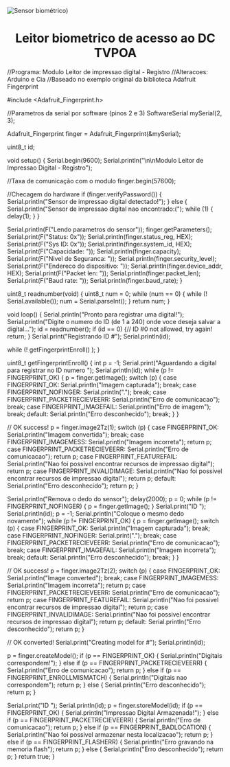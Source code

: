 ![Sensor biométrico](https://imgur.com/twGKVsw))

<h1 align="center"> Leitor biometrico de acesso ao DC TVPOA </h1>

//Programa: Modulo Leitor de impressao digital - Registro
//Alteracoes: Arduino e Cia
//Baseado no exemplo original da biblioteca Adafruit Fingerprint

#include <Adafruit_Fingerprint.h>

//Parametros da serial por software (pinos 2 e 3)
SoftwareSerial mySerial(2, 3);

Adafruit_Fingerprint finger = Adafruit_Fingerprint(&mySerial);

uint8_t id;

void setup()
{
  Serial.begin(9600);
  Serial.println("\n\nModulo Leitor de Impressao Digital - Registro");

  //Taxa de comunicação com o modulo
  finger.begin(57600);

  //Checagem do hardware
  if (finger.verifyPassword()) {
    Serial.println("Sensor de impressao digital detectado!");
  } else {
    Serial.println("Sensor de impressao digital nao encontrado:(");
    while (1) {
      delay(1);
    }
  }

  Serial.println(F("Lendo parametros do sensor"));
  finger.getParameters();
  Serial.print(F("Status: 0x")); Serial.println(finger.status_reg, HEX);
  Serial.print(F("Sys ID: 0x")); Serial.println(finger.system_id, HEX);
  Serial.print(F("Capacidade: ")); Serial.println(finger.capacity);
  Serial.print(F("Nivel de Seguranca: ")); Serial.println(finger.security_level);
  Serial.print(F("Endereco do dispositivo: ")); Serial.println(finger.device_addr, HEX);
  Serial.print(F("Packet len: ")); Serial.println(finger.packet_len);
  Serial.print(F("Baud rate: ")); Serial.println(finger.baud_rate);
}

uint8_t readnumber(void)
{
  uint8_t num = 0;
  while (num == 0) {
    while (! Serial.available());
    num = Serial.parseInt();
  }
  return num;
}

void loop()
{
  Serial.println("Pronto para registrar uma digital!");
  Serial.println("Digite o numero do ID (de 1 a 240) onde voce deseja salvar a digital...");
  id = readnumber();
  if (id == 0) {// ID #0 not allowed, try again!
    return;
  }
  Serial.print("Registrando ID #");
  Serial.println(id);

  while (!  getFingerprintEnroll() );
}

uint8_t getFingerprintEnroll()
{
  int p = -1;
  Serial.print("Aguardando a digital para registrar no ID numero "); Serial.println(id);
  while (p != FINGERPRINT_OK) {
    p = finger.getImage();
    switch (p) {
      case FINGERPRINT_OK:
        Serial.println("Imagem capturada");
        break;
      case FINGERPRINT_NOFINGER:
        Serial.println(".");
        break;
      case FINGERPRINT_PACKETRECIEVEERR:
        Serial.println("Erro de comunicacao");
        break;
      case FINGERPRINT_IMAGEFAIL:
        Serial.println("Erro de imagem");
        break;
      default:
        Serial.println("Erro desconhecido");
        break;
    }
  }

  // OK success!
  p = finger.image2Tz(1);
  switch (p)
  {
    case FINGERPRINT_OK:
      Serial.println("Imagem convertida");
      break;
    case FINGERPRINT_IMAGEMESS:
      Serial.println("Imagem incorreta");
      return p;
    case FINGERPRINT_PACKETRECIEVEERR:
      Serial.println("Erro de comunicacao");
      return p;
    case FINGERPRINT_FEATUREFAIL:
      Serial.println("Nao foi possivel encontrar recursos de impressao digital");
      return p;
    case FINGERPRINT_INVALIDIMAGE:
      Serial.println("Nao foi possivel encontrar recursos de impressao digital");
      return p;
    default:
      Serial.println("Erro desconhecido");
      return p;
  }

  Serial.println("Remova o dedo do sensor");
  delay(2000);
  p = 0;
  while (p != FINGERPRINT_NOFINGER) {
    p = finger.getImage();
  }
  Serial.print("ID "); Serial.println(id);
  p = -1;
  Serial.println("Coloque o mesmo dedo novamente");
  while (p != FINGERPRINT_OK) {
    p = finger.getImage();
    switch (p) {
      case FINGERPRINT_OK:
        Serial.println("Imagem capturada");
        break;
      case FINGERPRINT_NOFINGER:
        Serial.print(".");
        break;
      case FINGERPRINT_PACKETRECIEVEERR:
        Serial.println("Erro de comunicacao");
        break;
      case FINGERPRINT_IMAGEFAIL:
        Serial.println("Imagem incorreta");
        break;
      default:
        Serial.println("Erro desconhecido");
        break;
    }
  }

  // OK success!
  p = finger.image2Tz(2);
  switch (p) {
    case FINGERPRINT_OK:
      Serial.println("Image converted");
      break;
    case FINGERPRINT_IMAGEMESS:
      Serial.println("Imagem incorreta");
      return p;
    case FINGERPRINT_PACKETRECIEVEERR:
      Serial.println("Erro de comunicacao");
      return p;
    case FINGERPRINT_FEATUREFAIL:
      Serial.println("Nao foi possivel encontrar recursos de impressao digital");
      return p;
    case FINGERPRINT_INVALIDIMAGE:
      Serial.println("Nao foi possivel encontrar recursos de impressao digital");
      return p;
    default:
      Serial.println("Erro desconhecido");
      return p;
  }

  // OK converted!
  Serial.print("Creating model for #");  Serial.println(id);

  p = finger.createModel();
  if (p == FINGERPRINT_OK) {
    Serial.println("Digitais correspondem!");
  } else if (p == FINGERPRINT_PACKETRECIEVEERR) {
    Serial.println("Erro de comunicacao");
    return p;
  } else if (p == FINGERPRINT_ENROLLMISMATCH) {
    Serial.println("Digitais nao correspondem");
    return p;
  } else {
    Serial.println("Erro desconhecido");
    return p;
  }

  Serial.print("ID "); Serial.println(id);
  p = finger.storeModel(id);
  if (p == FINGERPRINT_OK) {
    Serial.println("Impressao Digital Armazenada!");
  } else if (p == FINGERPRINT_PACKETRECIEVEERR) {
    Serial.println("Erro de comunicacao");
    return p;
  } else if (p == FINGERPRINT_BADLOCATION) {
    Serial.println("Nao foi possivel armazenar nesta localizacao");
    return p;
  } else if (p == FINGERPRINT_FLASHERR) {
    Serial.println("Erro gravando na memoria flash");
    return p;
  } else {
    Serial.println("Erro desconhecido");
    return p;
  }
  return true;
}

